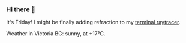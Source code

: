 ### Hi there :wave:

It's Friday! I might be finally adding refraction to my [terminal raytracer](https://github.com/bewuethr/bash-raytracer).

Weather in Victoria BC: sunny, at +17°C.
